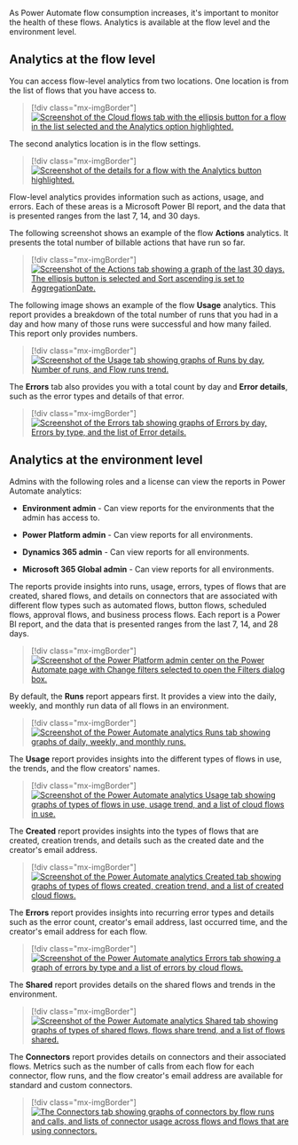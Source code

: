 As Power Automate flow consumption increases, it's important to monitor the health of these flows. Analytics is available at the flow level and the environment level.

## Analytics at the flow level

You can access flow-level analytics from two locations. One location is from the list of flows that you have access to.

> [!div class="mx-imgBorder"]
> [![Screenshot of the Cloud flows tab with the ellipsis button for a flow in the list selected and the Analytics option highlighted.](../media/image-14.png)](../media/image-14.png#lightbox)

The second analytics location is in the flow settings.

> [!div class="mx-imgBorder"]
> [![Screenshot of the details for a flow with the Analytics button highlighted.](../media/image-15.png)](../media/image-15.png#lightbox)

Flow-level analytics provides information such as actions, usage, and errors. Each of these areas is a Microsoft Power BI report, and the data that is presented ranges from the last 7, 14, and 30 days.

The following screenshot shows an example of the flow **Actions** analytics. It presents the total number of billable actions that have run so far.

> [!div class="mx-imgBorder"]
> [![Screenshot of the Actions tab showing a graph of the last 30 days. The ellipsis button is selected and Sort ascending is set to AggregationDate.](../media/image-16.png)](../media/image-16.png#lightbox)

The following image shows an example of the flow **Usage** analytics. This report provides a breakdown of the total number of runs that you had in a day and how many of those runs were successful and how many failed. This report only provides numbers.

> [!div class="mx-imgBorder"]
> [![Screenshot of the Usage tab showing graphs of Runs by day, Number of runs, and Flow runs trend.](../media/image-17.png)](../media/image-17.png#lightbox)

The **Errors** tab also provides you with a total count by day and **Error details**, such as the error types and details of that error.

> [!div class="mx-imgBorder"]
> [![Screenshot of the Errors tab showing graphs of Errors by day, Errors by type, and the list of Error details.](../media/image-18.png)](../media/image-18.png#lightbox)

## Analytics at the environment level

Admins with the following roles and a license can view the reports in Power Automate analytics:

- **Environment admin** - Can view reports for the environments that the admin has access to.

- **Power Platform admin** - Can view reports for all environments.

- **Dynamics 365 admin** - Can view reports for all environments.

- **Microsoft 365 Global admin** - Can view reports for all environments.

The reports provide insights into runs, usage, errors, types of flows that are created, shared flows, and details on connectors that are associated with different flow types such as automated flows, button flows, scheduled flows, approval flows, and business process flows. Each report is a Power BI report, and the data that is presented ranges from the last 7, 14, and 28 days.

> [!div class="mx-imgBorder"]
> [![Screenshot of the Power Platform admin center on the Power Automate page with Change filters selected to open the Filters dialog box.](../media/image-19.png)](../media/image-19.png#lightbox)

By default, the **Runs** report appears first. It provides a view into the daily, weekly, and monthly run data of all flows in an environment.

> [!div class="mx-imgBorder"]
> [![Screenshot of the Power Automate analytics Runs tab showing graphs of daily, weekly, and monthly runs.](../media/image-20.png)](../media/image-20.png#lightbox)

The **Usage** report provides insights into the different types of flows in use, the trends, and the flow creators' names.

> [!div class="mx-imgBorder"]
> [![Screenshot of the Power Automate analytics Usage tab showing graphs of types of flows in use, usage trend, and a list of cloud flows in use.](../media/image-21.png)](../media/image-21.png#lightbox)

The **Created** report provides insights into the types of flows that are created, creation trends, and details such as the created date and the creator's email address.

> [!div class="mx-imgBorder"]
> [![Screenshot of the Power Automate analytics Created tab showing graphs of types of flows created, creation trend, and a list of created cloud flows.](../media/image-22.png)](../media/image-22.png#lightbox)

The **Errors** report provides insights into recurring error types and details such as the error count, creator's email address, last occurred time, and the creator's email address for each flow.

> [!div class="mx-imgBorder"]
> [![Screenshot of the Power Automate analytics Errors tab showing a graph of errors by type and a list of errors by cloud flows.](../media/image-23.png)](../media/image-23.png#lightbox)

The **Shared** report provides details on the shared flows and trends in the environment.

> [!div class="mx-imgBorder"]
> [![Screenshot of the Power Automate analytics Shared tab showing graphs of types of shared flows, flows share trend, and a list of flows shared.](../media/image-25.png)](../media/image-25.png#lightbox)

The **Connectors** report provides details on connectors and their associated flows. Metrics such as the number of calls from each flow for each connector, flow runs, and the flow creator's email address are available for standard and custom connectors.

> [!div class="mx-imgBorder"]
> [![The Connectors tab showing graphs of connectors by flow runs and calls, and lists of connector usage across flows and flows that are using connectors.](../media/image-26.png)](../media/image-26.png#lightbox)
